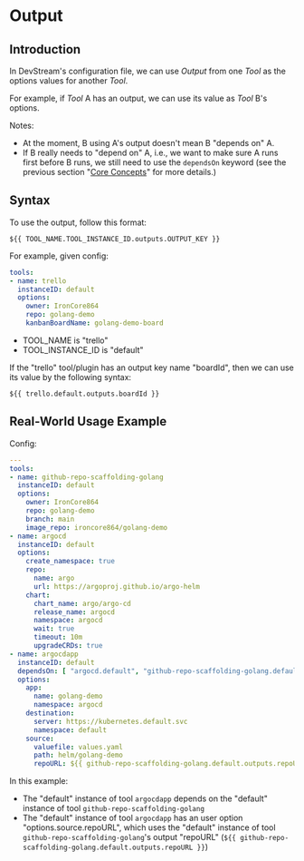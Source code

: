 # Output

## Introduction

In DevStream's configuration file, we can use _Output_ from one _Tool_ as the options values for another _Tool_.

For example, if _Tool_ A has an output, we can use its value as _Tool_ B's options.

Notes:

- At the moment, B using A's output doesn't mean B "depends on" A.
- If B really needs to "depend on" A, i.e., we want to make sure A runs first before B runs, we still need to use the `dependsOn` keyword (see the previous section "[Core Concepts](/core-concepts/core-concepts)" for more details.)

## Syntax

To use the output, follow this format:

```
${{ TOOL_NAME.TOOL_INSTANCE_ID.outputs.OUTPUT_KEY }}
```

For example, given config:

```yaml
tools:
- name: trello
  instanceID: default
  options:
    owner: IronCore864
    repo: golang-demo
    kanbanBoardName: golang-demo-board
```

- TOOL_NAME is "trello"
- TOOL_INSTANCE_ID is "default"

If the "trello" tool/plugin has an output key name "boardId", then we can use its value by the following syntax:

```
${{ trello.default.outputs.boardId }}
```

## Real-World Usage Example

Config:

```yaml
---
tools:
- name: github-repo-scaffolding-golang
  instanceID: default
  options:
    owner: IronCore864
    repo: golang-demo
    branch: main
    image_repo: ironcore864/golang-demo
- name: argocd
  instanceID: default
  options:
    create_namespace: true
    repo:
      name: argo
      url: https://argoproj.github.io/argo-helm
    chart:
      chart_name: argo/argo-cd
      release_name: argocd
      namespace: argocd
      wait: true
      timeout: 10m
      upgradeCRDs: true
- name: argocdapp
  instanceID: default
  dependsOn: [ "argocd.default", "github-repo-scaffolding-golang.default" ]
  options:
    app:
      name: golang-demo
      namespace: argocd
    destination:
      server: https://kubernetes.default.svc
      namespace: default
    source:
      valuefile: values.yaml
      path: helm/golang-demo
      repoURL: ${{ github-repo-scaffolding-golang.default.outputs.repoURL }} # pay attention here
```

In this example:
- The "default" instance of tool `argocdapp` depends on the "default" instance of tool `github-repo-scaffolding-golang` 
- The "default" instance of tool `argocdapp` has an user option "options.source.repoURL", which uses the "default" instance of tool `github-repo-scaffolding-golang`'s output "repoURL" (`${{ github-repo-scaffolding-golang.default.outputs.repoURL }}`)
